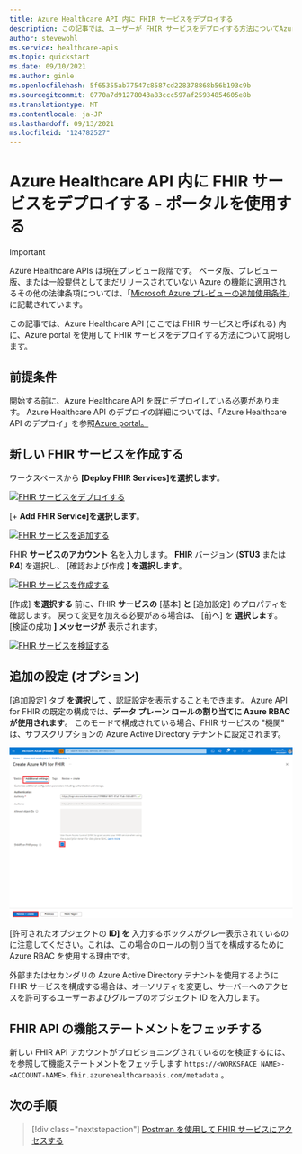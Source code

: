 ```yaml
---
title: Azure Healthcare API 内に FHIR サービスをデプロイする
description: この記事では、ユーザーが FHIR サービスをデプロイする方法についてAzure portal。
author: stevewohl
ms.service: healthcare-apis
ms.topic: quickstart
ms.date: 09/10/2021
ms.author: ginle
ms.openlocfilehash: 5f65355ab77547c8587cd228378868b56b193c9b
ms.sourcegitcommit: 0770a7d91278043a83ccc597af25934854605e8b
ms.translationtype: MT
ms.contentlocale: ja-JP
ms.lasthandoff: 09/13/2021
ms.locfileid: "124782527"
---
```

# <a name="deploy-a-fhir-service-within-azure-healthcare-apis---using-portal"></a>Azure Healthcare API 内に FHIR サービスをデプロイする - ポータルを使用する

> [!IMPORTANT]
> Azure Healthcare APIs は現在プレビュー段階です。 ベータ版、プレビュー版、または一般提供としてまだリリースされていない Azure の機能に適用されるその他の法律条項については、「[Microsoft Azure プレビューの追加使用条件](https://azure.microsoft.com/support/legal/preview-supplemental-terms/)」に記載されています。

この記事では、Azure Healthcare API (ここでは FHIR サービスと呼ばれる) 内に、Azure portal を使用して FHIR サービスをデプロイする方法について説明します。

## <a name="prerequisite"></a>前提条件

開始する前に、Azure Healthcare API を既にデプロイしている必要があります。 Azure Healthcare API のデプロイの詳細については、「Azure Healthcare API のデプロイ」を参照[Azure portal。](../healthcare-apis-quickstart.md)

## <a name="create-a-new-fhir-service"></a>新しい FHIR サービスを作成する

ワークスペースから **[Deploy FHIR Services]を選択します**。

[![FHIR サービスをデプロイする ](media/fhir-service/deploy-fhir-services.png) ](media/fhir-service/deploy-fhir-services.png#lightbox)

[+ **Add FHIR Service]を選択します**。

[![FHIR サービスを追加する ](media/fhir-service/add-fhir-service.png) ](media/fhir-service/add-fhir-service.png#lightbox)

FHIR **サービスのアカウント** 名を入力します。 **FHIR** バージョン (**STU3** または **R4**) を選択し、 [確認および作成 **] を選択します**。

[![FHIR サービスを作成する ](media/fhir-service/create-fhir-service.png) ](media/fhir-service/create-fhir-service.png#lightbox)

[作成] **を選択する** 前に、FHIR **サービスの** [基本] **と** [追加設定] のプロパティを確認します。 戻って変更を加える必要がある場合は、 [前へ] を **選択します**。 [検証の成功 **] メッセージが** 表示されます。 

[![FHIR サービスを検証する ](media/fhir-service/validation-fhir-service.png) ](media/fhir-service/validation-fhir-service.png#lightbox)

## <a name="additional-settings-optional"></a>追加の設定 (オプション)

[追加設定] タブ **を選択して** 、認証設定を表示することもできます。 Azure API for FHIR の既定の構成では、**データ プレーン ロールの割り当てに Azure RBAC が使用されます**。 このモードで構成されている場合、FHIR サービスの "機関" は、サブスクリプションの Azure Active Directory テナントに設定されます。

[![追加設定 FHIR サービス ](media/fhir-service/additional-settings-tab.png) ](media/fhir-service/additional-settings-tab.png#lightbox)

[許可されたオブジェクトの **ID] を** 入力するボックスがグレー表示されているのに注意してください。これは、この場合のロールの割り当てを構成するために Azure RBAC を使用する理由です。

外部またはセカンダリの Azure Active Directory テナントを使用するように FHIR サービスを構成する場合は、オーソリティを変更し、サーバーへのアクセスを許可するユーザーおよびグループのオブジェクト ID を入力します。

## <a name="fetch-fhir-api-capability-statement"></a>FHIR API の機能ステートメントをフェッチする

新しい FHIR API アカウントがプロビジョニングされているのを検証するには、 を参照して機能ステートメントをフェッチします `https://<WORKSPACE NAME>-<ACCOUNT-NAME>.fhir.azurehealthcareapis.com/metadata` 。

## <a name="next-steps"></a>次の手順

>[!div class="nextstepaction"]
>[Postman を使用して FHIR サービスにアクセスする](../use-postman.md)


